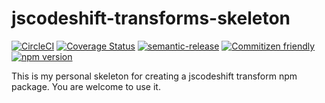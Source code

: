 # jscodeshift-transforms-skeleton

[![CircleCI](https://circleci.com/gh/jedwards1211/jscodeshift-transforms-skeleton.svg?style=svg)](https://circleci.com/gh/jedwards1211/jscodeshift-transforms-skeleton)
[![Coverage Status](https://codecov.io/gh/jedwards1211/jscodeshift-transforms-skeleton/branch/master/graph/badge.svg)](https://codecov.io/gh/jedwards1211/jscodeshift-transforms-skeleton)
[![semantic-release](https://img.shields.io/badge/%20%20%F0%9F%93%A6%F0%9F%9A%80-semantic--release-e10079.svg)](https://github.com/semantic-release/semantic-release)
[![Commitizen friendly](https://img.shields.io/badge/commitizen-friendly-brightgreen.svg)](http://commitizen.github.io/cz-cli/)
[![npm version](https://badge.fury.io/js/jscodeshift-transforms-skeleton.svg)](https://badge.fury.io/js/jscodeshift-transforms-skeleton)

This is my personal skeleton for creating a jscodeshift transform npm package. You are welcome to use it.
